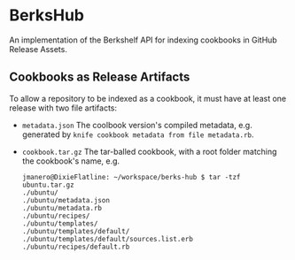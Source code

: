 BerksHub
========
An implementation of the Berkshelf API for indexing cookbooks in GitHub Release
Assets.

## Cookbooks as Release Artifacts
To allow a repository to be indexed as a cookbook, it must have at least one
release with two file artifacts:
 * `metadata.json` The coolbook version's compiled metadata, e.g. generated by
   `knife cookbook metadata from file metadata.rb`.
 * `cookbook.tar.gz` The tar-balled cookbook, with a root folder matching the
    cookbook's name, e.g.

   ```
   jmanero@DixieFlatline: ~/workspace/berks-hub $ tar -tzf ubuntu.tar.gz
   ./ubuntu/
   ./ubuntu/metadata.json
   ./ubuntu/metadata.rb
   ./ubuntu/recipes/
   ./ubuntu/templates/
   ./ubuntu/templates/default/
   ./ubuntu/templates/default/sources.list.erb
   ./ubuntu/recipes/default.rb
   ```
